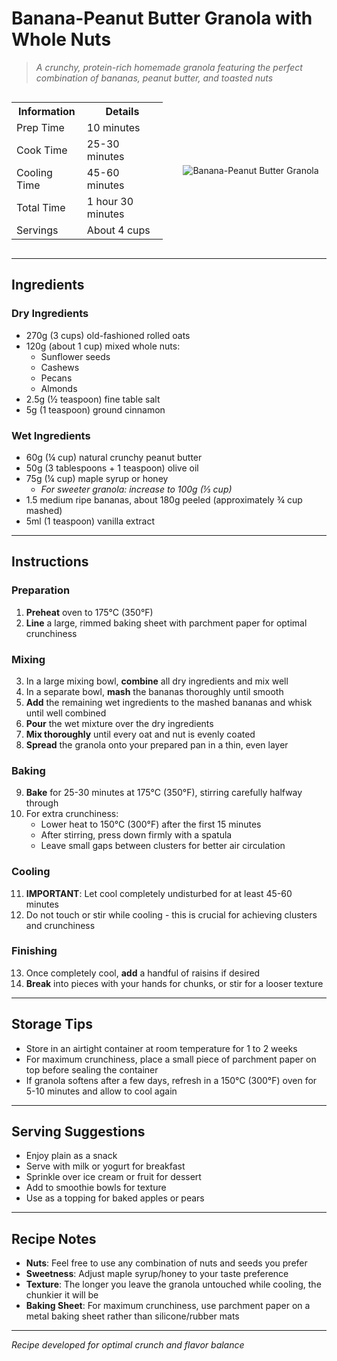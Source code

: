 # Banana-Peanut Butter Granola with Whole Nuts

> *A crunchy, protein-rich homemade granola featuring the perfect combination of bananas, peanut butter, and toasted nuts*

<div style="display: flex; flex-direction: row; align-items: center;">
    <div style="flex: 1; display: flex; justify-content: center;">
        <table>
            <tr><th>Information</th><th>Details</th></tr>
            <tr><td>Prep Time</td><td>10 minutes</td></tr>
            <tr><td>Cook Time</td><td>25-30 minutes</td></tr>
            <tr><td>Cooling Time</td><td>45-60 minutes</td></tr>
            <tr><td>Total Time</td><td>1 hour 30 minutes</td></tr>
            <tr><td>Servings</td><td>About 4 cups</td></tr>
        </table>
    </div>
    <div style="flex: 1; padding-left: 20px; display: flex; justify-content: center;">
        <img src="../images/granola.jpg" alt="Banana-Peanut Butter Granola" style="max-width: 100%;">
    </div>
</div>

---

## Ingredients

### Dry Ingredients
- 270g (3 cups) old-fashioned rolled oats
- 120g (about 1 cup) mixed whole nuts:
  - Sunflower seeds
  - Cashews
  - Pecans
  - Almonds
- 2.5g (½ teaspoon) fine table salt
- 5g (1 teaspoon) ground cinnamon

### Wet Ingredients
- 60g (¼ cup) natural crunchy peanut butter
- 50g (3 tablespoons + 1 teaspoon) olive oil
- 75g (¼ cup) maple syrup or honey
  - *For sweeter granola: increase to 100g (⅓ cup)*
- 1.5 medium ripe bananas, about 180g peeled (approximately ¾ cup mashed)
- 5ml (1 teaspoon) vanilla extract

---

## Instructions

### Preparation
1. **Preheat** oven to 175°C (350°F)
2. **Line** a large, rimmed baking sheet with parchment paper for optimal crunchiness

### Mixing
3. In a large mixing bowl, **combine** all dry ingredients and mix well
4. In a separate bowl, **mash** the bananas thoroughly until smooth
5. **Add** the remaining wet ingredients to the mashed bananas and whisk until well combined
6. **Pour** the wet mixture over the dry ingredients
7. **Mix thoroughly** until every oat and nut is evenly coated
8. **Spread** the granola onto your prepared pan in a thin, even layer

### Baking
9. **Bake** for 25-30 minutes at 175°C (350°F), stirring carefully halfway through
10. For extra crunchiness:
    - Lower heat to 150°C (300°F) after the first 15 minutes
    - After stirring, press down firmly with a spatula
    - Leave small gaps between clusters for better air circulation

### Cooling
11. **IMPORTANT**: Let cool completely undisturbed for at least 45-60 minutes
12. Do not touch or stir while cooling - this is crucial for achieving clusters and crunchiness

### Finishing
13. Once completely cool, **add** a handful of raisins if desired
14. **Break** into pieces with your hands for chunks, or stir for a looser texture

---

## Storage Tips

- Store in an airtight container at room temperature for 1 to 2 weeks
- For maximum crunchiness, place a small piece of parchment paper on top before sealing the container
- If granola softens after a few days, refresh in a 150°C (300°F) oven for 5-10 minutes and allow to cool again

---

## Serving Suggestions

- Enjoy plain as a snack
- Serve with milk or yogurt for breakfast
- Sprinkle over ice cream or fruit for dessert
- Add to smoothie bowls for texture
- Use as a topping for baked apples or pears

---

## Recipe Notes

- **Nuts**: Feel free to use any combination of nuts and seeds you prefer
- **Sweetness**: Adjust maple syrup/honey to your taste preference
- **Texture**: The longer you leave the granola untouched while cooling, the chunkier it will be
- **Baking Sheet**: For maximum crunchiness, use parchment paper on a metal baking sheet rather than silicone/rubber mats

---

*Recipe developed for optimal crunch and flavor balance*
